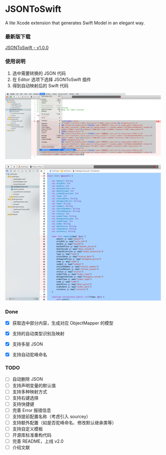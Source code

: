 # JSONToSwift
A lite Xcode extension that generates Swift Model in an elegant way.



### 最新版下载

[JSONToSwift - v1.0.0](https://github.com/RickeyBoy/JSONToSwift/blob/master/JSONToSwift.dmg?raw=true)



### 使用说明

1. 选中需要转换的 JSON 代码
2. 在 Editor 选项下选择 JSONToSwift 插件
3. 得到自动映射后的 Swift 代码

![](https://github.com/RickeyBoy/JSONToSwift/blob/master/0.png?raw=true)

![](https://github.com/RickeyBoy/JSONToSwift/blob/master/1.png?raw=true)



### Done

- [x] 获取选中部分内容，生成对应 ObjectMapper 的模型
- [x] 支持的自动类型识别及映射
- [x] 支持多层 JSON
- [x] 支持自动驼峰命名


### TODO
- [ ] 自动删除 JSON
- [ ] 支持声明变量的默认值
- [ ] 支持多种映射方式
- [ ] 支持右键选择
- [ ] 支持快捷键
- [ ] 完善 Error 报错信息
- [ ] 支持提前配置名称（考虑引入 sourcey）
- [ ] 支持额外配置（如是否驼峰命名、修改默认继承类等）
- [ ] 支持自定义模板
- [ ] 开源库标准重构代码
- [ ] 完善 README，上线 v2.0
- [ ] 介绍文献